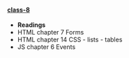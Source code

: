 #### [class-8](/week-2/class-8)
* **Readings**
* HTML chapter 7 Forms
* HTML chapter 14 CSS - lists - tables
* JS chapter 6 Events
